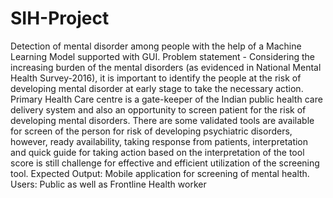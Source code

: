 # SIH-Project
Detection of mental disorder among people with the help of a Machine Learning Model supported with GUI.
Problem statement - Considering the increasing burden of the mental disorders (as evidenced in National Mental Health Survey-2016), it is important to identify the people at the risk of developing mental disorder at early stage to take the necessary action. Primary Health Care centre is a gate-keeper of the Indian public health care delivery system and also an opportunity to screen patient for the risk of developing mental disorders. There are some validated tools are available for screen of the person for risk of developing psychiatric disorders, however, ready availability, taking response from patients, interpretation and quick guide for taking action based on the interpretation of the tool score is still challenge for effective and efficient utilization of the screening tool. Expected Output: Mobile application for screening of mental health. Users: Public as well as Frontline Health worker
